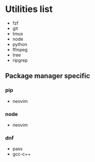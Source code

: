 # Utilities list
- fzf
- git
- tmux
- node
- python
- ffmpeg
- tree
- ripgrep

## Package manager specific
### pip
- neovim

### node
- neovim

### dnf
- pass
- gcc-c++
